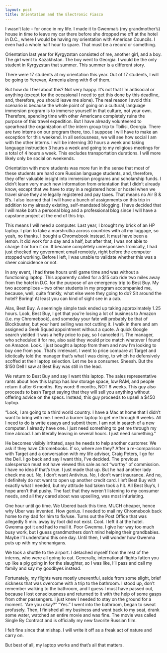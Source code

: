 ```yaml
---
layout: post
title: Orientation and the Electronic Fiasco
---
```

I wasn’t late – for once in my life. I made it to Gwenma’s (my grandmother’s) house in time to leave my car there before she dropped me off at the hotel in D.C., where I would be having my orientation with American Councils. I even had a whole half hour to spare. That must be a record or something.

Orientation last year for Kyrgyzstan consisted of me, another girl, and a boy. The girl went to Kazakhstan. The boy went to Georgia. I would be the only student in Kyrgyzstan that summer. This summer is a different story.
	
There were 17 students at my orientation this year. Out of 17 students, I will be going to Yerevan, Armenia along with 6 of them. 
	
But how do I feel about this? Not very happy. It’s not that I’m antisocial or anything (except for the occasional I need to get this done by this deadline, and, therefore, you should leave me alone). The real reason I avoid this scenario is because the whole point of going on a cultural, language immersion program is to immerse yourself in that culture, not your own. Therefore, spending time with other Americans completely ruins the purpose of this travel expedition. But I have already volunteered to spearhead the organization of the intern group trip to Tbilisi, Georgia. There are two interns on our program there, too.  I suppose I will have to make an exception for this weekend. In all seriousness, we will see how social I am with the other interns. I will be interning 30 hours a week and taking language instruction 3 hours a week and going to my religious meetings for a total of 4 hours a week. This excludes transportation durations. I will more likely only be social on weekends. 
	
Orientation with more students was more fun in the sense that most of these students are hard core Russian language students, and, therefore, they offer valuable insight into immersion programs and scholarship funds. I didn’t learn very much new information from orientation that I didn’t already know, except that we have to stay in a registered hotel or hostel when we travel since they are legally registered and pay taxes. That means no Air B & B’s. I also learned that I will have a  bunch of assignments on this trip in addition to my already existing, self-mandated blogging. I have decided that I will make both a personal blog and a professional blog since I will have a capstone project at the end of this trip.
	
This means I will need a computer. Last year, I brought my brick of an HP laptop. I plan to take a marshrutka across countries with all my luggage, so yeah, no thanks. I bought a Chromebook instead. It must have been a lemon. It did work for a day and a half, but after that, I was not able to charge it or turn it on. It became completely unresponsive. Ironically, I had just checked my government email remotely, right before the computer stopped working. Before I left, I was unable to validate whether this was a sheer coincidence or not.
	
In any event, I had three hours until game time and was without a functioning laptop. This apparently called for a $15 cab ride two miles away from the hotel in D.C. for the purpose of an emergency trip to Best Buy. My two accomplices – two other students in my program accompanied me, because, well, quite frankly, what else were they going to do? Sit around the hotel? Boring! At least you can kind of sight see in a cab.
	
Alas, Best Buy.  A seemingly simple task ended up taking approximately 1.25 hours. Look, Best Buy, I get that you’re losing a lot of business to Amazon (i.e. my Chromebook), and someday your fate will probably be that of Blockbuster, but your hard selling was not cutting it. I walk in there and am assigned a Geek Squad appointment without a quote. A quick Google search yielded it was a hefty price to pay, so I canceled it. The manager, who scheduled it for me, also said they would price match whatever I found on Amazon. Look. I just bought a laptop from them and now I’m looking to buy one from you. That’s irrelevant. I went to price compare at Target and idiotically told the manager that’s what I was doing, to which he defensively scoffed at their laptop selection. Let me be a consumer. Sheesh. But the $150 Dell I saw at Best Buy was still in the lead. 
	
We return to Best Buy and say I want this laptop. The sales representative rants about how this laptop has low storage space, low RAM, and people return it after 6 months. Key word: 6 months, NOT 6 weeks. This guy also proceeds to bash Target saying that they will sell you anything without offering advice on the specs. Instead, this guy proceeds to upsell a $450 laptop.
	
“Look, I am going to a third world country. I have a Mac at home that I didn’t want to bring with me. I need a burner laptop to get me through 6 weeks. All I need to do is write essays and submit them. I am not in search of a new computer. I already have one. I just need something to get me through my time abroad. I am literally leaving in several hours. I just need something.”
	
He becomes visibly irritated, says he needs to help another customer. We ask if they have Chromebooks. If so, where are they? After a re-comparison with Target and a conversation with my life advisor, Craig Peters, I go for the Dell.  I go back and say I want this, I’ve decided. The previous salesperson must not have viewed this sale as not “worthy” of commission. I have no idea if that’s true. I just made that up. But he had another lady check me out. No, I don’t want Antivirus. No, I don’t want insurance. And no, I definitely do not want to open up another credit card. I left Best Buy with exactly what I needed, but my attitude had taken took a hit. All Best Buy’s, I hope aren’t that pushy. The fact that they weren’t listening to my consumer needs, and all they cared about was upselling, was most infuriating.
	
One hour until go time. We Ubered back this time. MUCH cheaper, hence why Uber was invented. How genius. I needed to mail my Chromebook back home to my dad for him to fix/use. Turns out the Post Office that was allegedly 5 min. away by foot did not exist. Cool. I left it at the hotel. Gwenma got it and had to mail it. Poor Gwenma. I give her way too much busy work, but I guess grandmothers don’t mind helping their grandbabies. Maybe I’ll understand this one day. Until then, I will wonder how Gwenma puts up with my shenanigans. 
	
We took a shuttle to the airport. I detached myself from the rest of the interns, who were all going to eat. Generally, international flights fatten you up like a pig going in for the slaughter, so I was like, I’ll pass and call my family and say my goodbyes instead. 
	
Fortunately, my flights were mostly uneventful, aside from some slight, brief sickness that was overcome with a trip to the bathroom. I stood up, don’t remember walking to the bathroom, and I guess I must have passed out, because I lost consciousness and returned to it with the help of some gasps from other passengers. I just knew I needed to stay on the ground for a moment. “Are you okay?” “Yes.” I went into the bathroom, began to sweat profusely. Then, I finished all my business and went back to my seat, drank some water, watched an entire movie and was fine. The movie was called Single By Contract and is officially my new favorite Russian film. 
	
I felt fine since that mishap. I will write it off as  a freak act of nature and carry on. 

But best of all, my laptop works and that’s all that matters. 
